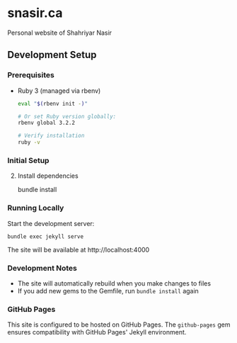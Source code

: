 # snasir.ca

Personal website of Shahriyar Nasir

## Development Setup

### Prerequisites

- Ruby 3 (managed via rbenv)

  ```bash
  eval "$(rbenv init -)"

  # Or set Ruby version globally:
  rbenv global 3.2.2

  # Verify installation
  ruby -v
  ```

### Initial Setup

2. Install dependencies

   bundle install

### Running Locally

Start the development server:

    bundle exec jekyll serve

The site will be available at http://localhost:4000

### Development Notes

- The site will automatically rebuild when you make changes to files
- If you add new gems to the Gemfile, run `bundle install` again

### GitHub Pages

This site is configured to be hosted on GitHub Pages. The `github-pages` gem ensures compatibility with GitHub Pages' Jekyll environment.
